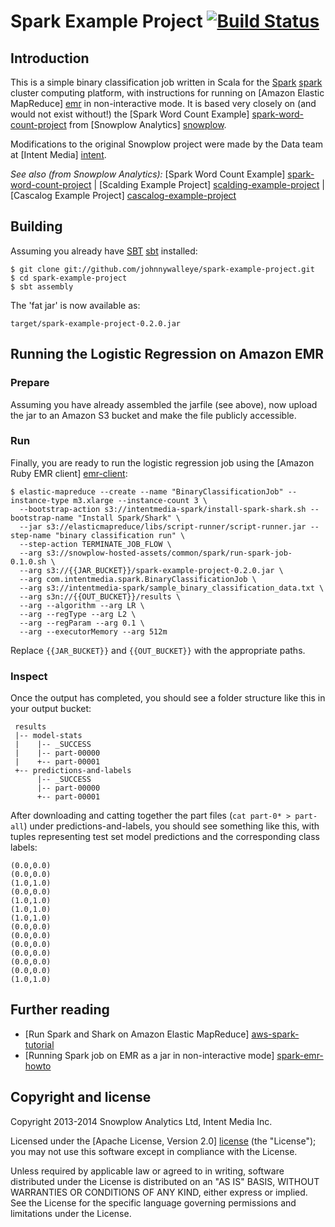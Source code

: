 # Spark Example Project [![Build Status](https://travis-ci.org/johnnywalleye/spark-example-project.png)](https://travis-ci.org/johnnywalleye/spark-example-project)

## Introduction

This is a simple binary classification job written in Scala for the [Spark] [spark] cluster computing platform, with instructions for running on [Amazon Elastic MapReduce] [emr] in non-interactive mode.  It is based very closely on (and would not exist without!) the [Spark Word Count Example] [spark-word-count-project] from [Snowplow Analytics] [snowplow].

Modifications to the original Snowplow project were made by the Data team at [Intent Media] [intent].

_See also (from Snowplow Analytics):_ [Spark Word Count Example] [spark-word-count-project] | [Scalding Example Project] [scalding-example-project] | [Cascalog Example Project] [cascalog-example-project]

## Building

Assuming you already have [SBT] [sbt] installed:

    $ git clone git://github.com/johnnywalleye/spark-example-project.git
    $ cd spark-example-project
    $ sbt assembly

The 'fat jar' is now available as:

    target/spark-example-project-0.2.0.jar

## Running the Logistic Regression on Amazon EMR

### Prepare

Assuming you have already assembled the jarfile (see above), now upload the jar to an Amazon S3 bucket and make the file publicly accessible.

### Run

Finally, you are ready to run the logistic regression job using the [Amazon Ruby EMR client] [emr-client]:

```
$ elastic-mapreduce --create --name "BinaryClassificationJob" --instance-type m3.xlarge --instance-count 3 \
  --bootstrap-action s3://intentmedia-spark/install-spark-shark.sh --bootstrap-name "Install Spark/Shark" \
  --jar s3://elasticmapreduce/libs/script-runner/script-runner.jar --step-name "binary classification run" \
  --step-action TERMINATE_JOB_FLOW \
  --arg s3://snowplow-hosted-assets/common/spark/run-spark-job-0.1.0.sh \
  --arg s3://{{JAR_BUCKET}}/spark-example-project-0.2.0.jar \
  --arg com.intentmedia.spark.BinaryClassificationJob \
  --arg s3://intentmedia-spark/sample_binary_classification_data.txt \
  --arg s3n://{{OUT_BUCKET}}/results \
  --arg --algorithm --arg LR \
  --arg --regType --arg L2 \
  --arg --regParam --arg 0.1 \
  --arg --executorMemory --arg 512m
```

Replace `{{JAR_BUCKET}}` and `{{OUT_BUCKET}}` with the appropriate paths.

### Inspect

Once the output has completed, you should see a folder structure like this in your output bucket:

     results
     |-- model-stats
     |    |-- _SUCCESS
     |    |-- part-00000
     |    +-- part-00001
     +-- predictions-and-labels
          |-- _SUCCESS
          |-- part-00000
          +-- part-00001
     
After downloading and catting together the part files (`cat part-0* > part-all`) under predictions-and-labels, you should see something like this, with tuples representing test set model predictions and the corresponding class labels:

    (0.0,0.0)
    (0.0,0.0)
    (1.0,1.0)
    (0.0,0.0)
    (1.0,1.0)
    (1.0,1.0)
    (1.0,1.0)
    (0.0,0.0)
    (0.0,0.0)
    (0.0,0.0)
    (0.0,0.0)
    (0.0,0.0)
    (0.0,0.0)
    (1.0,1.0)


## Further reading

* [Run Spark and Shark on Amazon Elastic MapReduce] [aws-spark-tutorial]
* [Running Spark job on EMR as a jar in non-interactive mode] [spark-emr-howto]

## Copyright and license

Copyright 2013-2014 Snowplow Analytics Ltd, Intent Media Inc.

Licensed under the [Apache License, Version 2.0] [license] (the "License");
you may not use this software except in compliance with the License.

Unless required by applicable law or agreed to in writing, software
distributed under the License is distributed on an "AS IS" BASIS,
WITHOUT WARRANTIES OR CONDITIONS OF ANY KIND, either express or implied.
See the License for the specific language governing permissions and
limitations under the License.

[spark]: http://spark-project.org/
[wordcount]: https://github.com/twitter/scalding/blob/master/README.md
[intent]: http://intentmedia.com
[snowplow]: http://snowplowanalytics.com
[data-pipelines-algos]: http://snowplowanalytics.com/services/pipelines.html

[spark-word-count-project]: https://github.com/snowplow/spark-example-project
[scalding-example-project]: https://github.com/snowplow/scalding-example-project
[cascalog-example-project]: https://github.com/snowplow/cascalog-example-project

[issue-1]: https://github.com/snowplow/spark-example-project/issues/1
[issue-2]: https://github.com/snowplow/spark-example-project/issues/2
[aws-spark-tutorial]: http://aws.amazon.com/articles/4926593393724923
[spark-emr-howto]: https://forums.aws.amazon.com/thread.jspa?messageID=458398

[sbt]: http://www.scala-sbt.org/release/docs/Getting-Started/Setup.html

[emr]: http://aws.amazon.com/elasticmapreduce/
[hello-txt]: https://github.com/snowplow/spark-example-project/raw/master/data/hello.txt
[emr-client]: http://aws.amazon.com/developertools/2264

[elasticity]: https://github.com/rslifka/elasticity
[spark-plug]: https://github.com/ogrodnek/spark-plug
[lemur]: https://github.com/TheClimateCorporation/lemur
[boto]: http://boto.readthedocs.org/en/latest/ref/emr.html

[license]: http://www.apache.org/licenses/LICENSE-2.0
